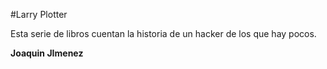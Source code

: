 #Larry Plotter

Esta serie de libros cuentan la historia de un hacker de los que hay pocos.

**Joaquin JImenez**

